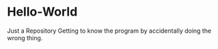 # Hello-World
Just a Repository
Getting to know the program by accidentally doing the wrong thing. 
